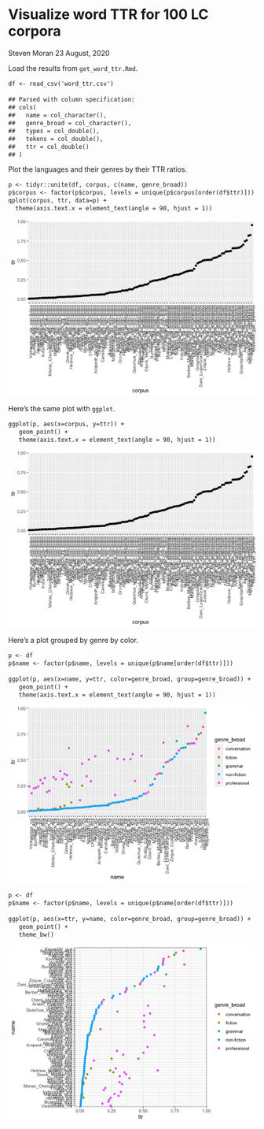 Visualize word TTR for 100 LC corpora
================
Steven Moran
23 August, 2020

Load the results from `get_word_ttr.Rmd`.

    df <- read_csv('word_ttr.csv')

    ## Parsed with column specification:
    ## cols(
    ##   name = col_character(),
    ##   genre_broad = col_character(),
    ##   types = col_double(),
    ##   tokens = col_double(),
    ##   ttr = col_double()
    ## )

Plot the languages and their genres by their TTR ratios.

    p <- tidyr::unite(df, corpus, c(name, genre_broad))
    p$corpus <- factor(p$corpus, levels = unique(p$corpus[order(df$ttr)]))
    qplot(corpus, ttr, data=p) +
      theme(axis.text.x = element_text(angle = 90, hjust = 1))

![](plot_word_ttr_files/figure-gfm/unnamed-chunk-3-1.png)<!-- -->

Here’s the same plot with `ggplot`.

    ggplot(p, aes(x=corpus, y=ttr)) + 
       geom_point() + 
       theme(axis.text.x = element_text(angle = 90, hjust = 1))

![](plot_word_ttr_files/figure-gfm/unnamed-chunk-4-1.png)<!-- -->

Here’s a plot grouped by genre by color.

    p <- df
    p$name <- factor(p$name, levels = unique(p$name[order(df$ttr)]))

    ggplot(p, aes(x=name, y=ttr, color=genre_broad, group=genre_broad)) + 
       geom_point() + 
       theme(axis.text.x = element_text(angle = 90, hjust = 1))

![](plot_word_ttr_files/figure-gfm/unnamed-chunk-5-1.png)<!-- -->

    p <- df
    p$name <- factor(p$name, levels = unique(p$name[order(df$ttr)]))

    ggplot(p, aes(x=ttr, y=name, color=genre_broad, group=genre_broad)) + 
       geom_point() +
       theme_bw()

![](plot_word_ttr_files/figure-gfm/unnamed-chunk-6-1.png)<!-- -->
